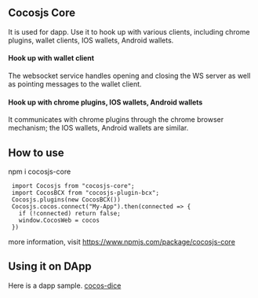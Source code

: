 ## Cocosjs Core

It is used for dapp.
Use it to hook up with various clients, including chrome plugins, wallet clients, IOS wallets, Android wallets.

#### Hook up with wallet client
The websocket service handles opening and closing the WS server as well as pointing messages to the wallet client.

#### Hook up with chrome plugins, IOS wallets, Android wallets
It communicates with chrome plugins through the chrome browser mechanism; the IOS wallets, Android wallets are similar.

## How to use

npm i cocosjs-core

```
 import Cocosjs from "cocosjs-core";
 import CocosBCX from "cocosjs-plugin-bcx";
 Cocosjs.plugins(new CocosBCX())
 Cocosjs.cocos.connect("My-App").then(connected => {
   if (!connected) return false;
   window.CocosWeb = cocos
 })
 ```

more information, visit https://www.npmjs.com/package/cocosjs-core

## Using it on DApp

Here is a dapp sample. [cocos-dice](https://github.com/CocosBCX/cocos-dice) 
